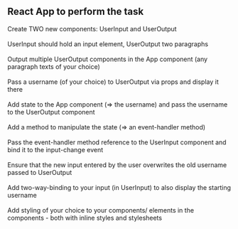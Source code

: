 ## React App to perform the task <br /> 
Create TWO new components: UserInput and UserOutput <br /> <br />
UserInput should hold an input element, UserOutput two paragraphs <br /> <br />
Output multiple UserOutput components in the App component (any paragraph texts of your choice) <br /> <br /> 
Pass a username (of your choice) to UserOutput via props and display it there <br />  <br />
Add state to the App component (=> the username) and pass the username to the UserOutput component <br />  <br />
Add a method to manipulate the state (=> an event-handler method) <br /> <br />
Pass the event-handler method reference to the UserInput component and bind it to the input-change event <br /> <br />
Ensure that the new input entered by the user overwrites the old username passed to UserOutput <br /> <br />
Add two-way-binding to your input (in UserInput) to also display the starting username <br /> <br />
Add styling of your choice to your components/ elements in the components - both with inline styles and stylesheets <br /> <br />
